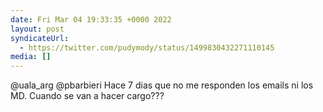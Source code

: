 ```yaml
---
date: Fri Mar 04 19:33:35 +0000 2022
layout: post
syndicateUrl:
  - https://twitter.com/pudymody/status/1499830432271110145
media: []
---
```

@uala_arg @pbarbieri Hace 7 dias que no me responden los emails ni los MD. Cuando se van a hacer cargo???

